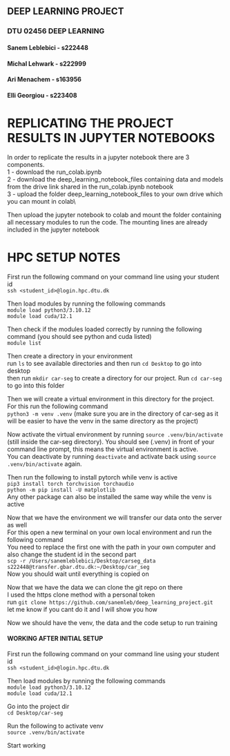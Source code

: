 ## DEEP LEARNING PROJECT 
### DTU 02456 DEEP LEARNING 
#### Sanem Leblebici - s222448
#### Michal Lehwark - s222999
#### Ari Menachem - s163956
#### Elli Georgiou - s223408


# REPLICATING THE PROJECT RESULTS IN JUPYTER NOTEBOOKS

In order to replicate the results in a jupyter notebook there are 3 components.\
1 - download the run_colab.ipynb\
2 - download the deep_learning_notebook_files containing data and models from the drive link shared in the run_colab.ipynb notebook\
3 - upload the folder deep_learning_notebook_files to your own drive which you can mount in colab\

Then upload the jupyter notebook to colab and mount the folder containing all necessary modules to run the code. The mounting lines are already included in the jupyter notebook

# HPC SETUP NOTES

First run the following command on your command line using your student id\
`ssh <student_id>@login.hpc.dtu.dk`

Then load modules by running the following commands\
`module load python3/3.10.12`\
`module load cuda/12.1`

Then check if the modules loaded correctly by running the following command (you should see python and cuda listed)\
`module list`

Then create a directory in your environment \
run `ls` to see available directories and then run `cd Desktop` to go into desktop\
then run `mkdir car-seg` to create a directory for our project. Run `cd car-seg` to go into this folder

Then we will create a virtual environment in this directory for the project. For this run the following command\
`python3 -m venv .venv` (make sure you are in the directory of car-seg as it will be easier to have the venv in the same directory as the project)

Now activate the virtual environment by running `source .venv/bin/activate` (still inside the car-seg directory). You should see (.venv) in front of your command line prompt, this means the virtual environment is active. \
You can deactivate by running `deactivate` and activate back using `source .venv/bin/activate` again.

Then run the following to install pytorch while venv is active \
`pip3 install torch torchvision torchaudio`\
`python -m pip install -U matplotlib`\
Any other package can also be installed the same way while the venv is active

Now that we have the environment we will transfer our data onto the server as well\
For this open a new terminal on your own local environment and run the following command\
You need to replace the first one with the path in your own computer and also change the student id in the second part\
`scp -r /Users/sanemleblebici/Desktop/carseg_data  s222448@transfer.gbar.dtu.dk:~/Desktop/car_seg`\
Now you should wait until everything is copied on

Now that we have the data we can clone the git repo on there\
I used the https clone method with a personal token\
run `git clone https://github.com/sanemleb/deep_learning_project.git`\
let me know if you cant do it and I will show you how

Now we should have the venv, the data and the code setup to run training


#### WORKING AFTER INITIAL SETUP
First run the following command on your command line using your student id \
`ssh <student_id>@login.hpc.dtu.dk `

Then load modules by running the following commands\
`module load python3/3.10.12`\
`module load cuda/12.1`

Go into the project dir\
`cd Desktop/car-seg`

Run the following to activate venv \
`source .venv/bin/activate`

Start working

